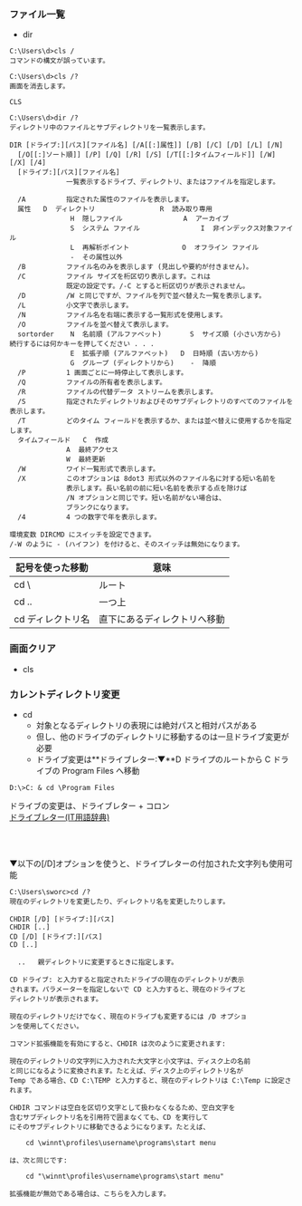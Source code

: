 ### ファイル一覧

- dir
```
C:\Users\d>cls /
コマンドの構文が誤っています。

C:\Users\d>cls /?
画面を消去します。

CLS

C:\Users\d>dir /?
ディレクトリ中のファイルとサブディレクトリを一覧表示します。

DIR [ドライブ:][パス][ファイル名] [/A[[:]属性]] [/B] [/C] [/D] [/L] [/N]
  [/O[[:]ソート順]] [/P] [/Q] [/R] [/S] [/T[[:]タイムフィールド]] [/W] [/X] [/4]
  [ドライブ:][パス][ファイル名]
              一覧表示するドライブ、ディレクトリ、またはファイルを指定します。

  /A          指定された属性のファイルを表示します。
  属性   D  ディレクトリ                R  読み取り専用
               H  隠しファイル               A  アーカイブ
               S  システム ファイル               I  非インデックス対象ファイル
               L  再解析ポイント             O  オフライン ファイル
               -  その属性以外
  /B          ファイル名のみを表示します (見出しや要約が付きません)。
  /C          ファイル サイズを桁区切り表示します。これは
              既定の設定です。/-C とすると桁区切りが表示されません。
  /D          /W と同じですが、ファイルを列で並べ替えた一覧を表示します。
  /L          小文字で表示します。
  /N          ファイル名を右端に表示する一覧形式を使用します。
  /O          ファイルを並べ替えて表示します。
  sortorder    N  名前順 (アルファベット)       S  サイズ順 (小さい方から)
続行するには何かキーを押してください . . .
               E  拡張子順 (アルファベット)   D  日時順 (古い方から)
               G  グループ (ディレクトリから)    -  降順
  /P          1 画面ごとに一時停止して表示します。
  /Q          ファイルの所有者を表示します。
  /R          ファイルの代替データ ストリームを表示します。
  /S          指定されたディレクトリおよびそのサブディレクトリのすべてのファイルを表示します。
  /T          どのタイム フィールドを表示するか、または並べ替えに使用するかを指定します。
  タイムフィールド   C  作成
              A  最終アクセス
              W  最終更新
  /W          ワイド一覧形式で表示します。
  /X          このオプションは 8dot3 形式以外のファイル名に対する短い名前を
              表示します。長い名前の前に短い名前を表示する点を除けば
              /N オプションと同じです。短い名前がない場合は、
              ブランクになります。
  /4          4 つの数字で年を表示します。

環境変数 DIRCMD にスイッチを設定できます。
/-W のように - (ハイフン) を付けると、そのスイッチは無効になります。
```


| 記号を使った移動 | 意味 |
| --- | --- |
| cd \ | ルート |
| cd .. | 一つ上 |
| cd ディレクトリ名 | 直下にあるディレクトリへ移動 |


### 画面クリア

- cls

### カレントディレクトリ変更

- cd
  - 対象となるディレクトリの表現には絶対パスと相対パスがある
  - 但し、他のドライブのディレクトリに移動するのは一旦ドライブ変更が必要
  - ドライブ変更は**ドライブレター:▼**D ドライプのルートから C ドライブの Program Files へ移動

```
D:\>C: & cd \Program Files

```
ドライブの変更は、ドライブレター + コロン\
[ドライブレター(IT用語辞典)](https://e-words.jp/w/%E3%83%89%E3%83%A9%E3%82%A4%E3%83%96%E3%83%AC%E3%82%BF%E3%83%BC.html)

<br><br>

▼以下の[/D]オプションを使うと、ドライプレターの付加された文字列も使用可能
```
C:\Users\sworc>cd /?
現在のディレクトリを変更したり、ディレクトリ名を変更したりします。

CHDIR [/D] [ドライブ:][パス]
CHDIR [..]
CD [/D] [ドライブ:][パス]
CD [..]

  ..   親ディレクトリに変更するときに指定します。

CD ドライブ: と入力すると指定されたドライブの現在のディレクトリが表示
されます。パラメーターを指定しないで CD と入力すると、現在のドライブと
ディレクトリが表示されます。

現在のディレクトリだけでなく、現在のドライブも変更するには /D オプショ
ンを使用してください。

コマンド拡張機能を有効にすると、CHDIR は次のように変更されます:

現在のディレクトリの文字列に入力された大文字と小文字は、ディスク上の名前
と同じになるように変換されます。たとえば、ディスク上のディレクトリ名が
Temp である場合、CD C:\TEMP と入力すると、現在のディレクトリは C:\Temp に設定さ れます。

CHDIR コマンドは空白を区切り文字として扱わなくなるため、空白文字を
含むサブディレクトリ名を引用符で囲まなくても、CD を実行して
にそのサブディレクトリに移動できるようになります。たとえば、

    cd \winnt\profiles\username\programs\start menu

は、次と同じです:

    cd "\winnt\profiles\username\programs\start menu"

拡張機能が無効である場合は、こちらを入力します。
```

